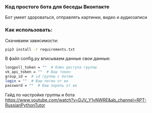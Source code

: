 ### Код простого бота для беседы Вконтакте
Бот умеет здороваться, отправлять картинки, видео и аудиозаписи

### Как использовать:

Скачиваем зависимости:
```bash
pip3 install -r requirements.txt
```
В файл config.py вписываем данные свои данные:
```bash
longpoll_token = ""  # Ключ доступа группы
vk_api_token = ""  # Ваш токен
group_id =  # id группы с ботом
login = ""  # Ваш логин от вк
password = ""  # Ваш пароль от вк
```
Гайд по настройке группы и бота <br>
https://www.youtube.com/watch?v=DJV_Y1yNWRE&ab_channel=RPT-RussianPythonTutor